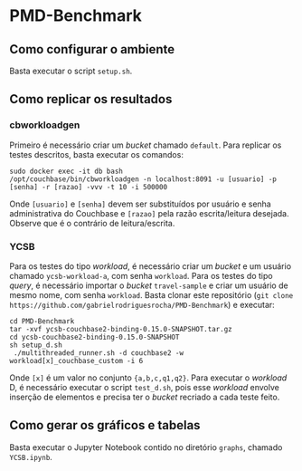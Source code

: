 # PMD-Benchmark

## Como configurar o ambiente

Basta executar o script `setup.sh`.

## Como replicar os resultados

### cbworkloadgen

Primeiro é necessário criar um *bucket* chamado `default`.
Para replicar os testes descritos, basta executar os comandos:

```
sudo docker exec -it db bash
/opt/couchbase/bin/cbworkloadgen -n localhost:8091 -u [usuario] -p [senha] -r [razao] -vvv -t 10 -i 500000
```

Onde `[usuario]` e `[senha]` devem ser substituídos por usuário e senha administrativa do Couchbase e `[razao]` pela razão escrita/leitura desejada. Observe que é o contrário de leitura/escrita. 

### YCSB
Para os testes do tipo *workload*, é necessário criar um *bucket* e um usuário chamado `ycsb-workload-a`, com senha `workload`.
Para os testes do tipo *query*, é necessário importar o *bucket* `travel-sample` e criar um usuário de mesmo nome, com senha `workload`.
Basta clonar este repositório (`git clone https://github.com/gabrielrodriguesrocha/PMD-Benchmark`) e executar:

```
cd PMD-Benchmark
tar -xvf ycsb-couchbase2-binding-0.15.0-SNAPSHOT.tar.gz
cd ycsb-couchbase2-binding-0.15.0-SNAPSHOT
sh setup_d.sh
 ./multithreaded_runner.sh -d couchbase2 -w workload[x]_couchbase_custom -i 6
```

Onde `[x]` é um valor no conjunto `{a,b,c,q1,q2}`. Para executar o *workload* D, é necessário executar o script `test_d.sh`, pois esse *workload* envolve inserção de elementos e precisa ter o *bucket* recriado a cada teste feito.

## Como gerar os gráficos e tabelas

Basta executar o Jupyter Notebook contido no diretório `graphs`, chamado `YCSB.ipynb`.
